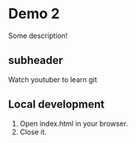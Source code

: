 # Demo 2

Some description!

## subheader

Watch youtuber to learn git

## Local development

1. Open index.html in your browser.
2. Close it.

